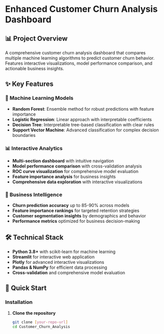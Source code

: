 # Enhanced Customer Churn Analysis Dashboard

## 📊 Project Overview
A comprehensive customer churn analysis dashboard that compares multiple machine learning algorithms to predict customer churn behavior. Features interactive visualizations, model performance comparison, and actionable business insights.

## ✨ Key Features

### 🤖 Machine Learning Models
- **Random Forest**: Ensemble method for robust predictions with feature importance
- **Logistic Regression**: Linear approach with interpretable coefficients  
- **Decision Tree**: Interpretable tree-based classification with clear rules
- **Support Vector Machine**: Advanced classification for complex decision boundaries

### 📊 Interactive Analytics
- **Multi-section dashboard** with intuitive navigation
- **Model performance comparison** with cross-validation analysis
- **ROC curve visualization** for comprehensive model evaluation
- **Feature importance analysis** for business insights
- **Comprehensive data exploration** with interactive visualizations

### 🎯 Business Intelligence
- **Churn prediction accuracy** up to 85-90% across models
- **Feature importance rankings** for targeted retention strategies
- **Customer segmentation insights** by demographics and behavior
- **Performance metrics** optimized for business decision-making

## 🛠️ Technical Stack

- **Python 3.8+** with scikit-learn for machine learning
- **Streamlit** for interactive web application
- **Plotly** for advanced interactive visualizations  
- **Pandas & NumPy** for efficient data processing
- **Cross-validation** and comprehensive model evaluation

## 🚀 Quick Start

### Installation
1. **Clone the repository**
   ```bash
   git clone [your-repo-url]
   cd Customer_Churn_Analysis
